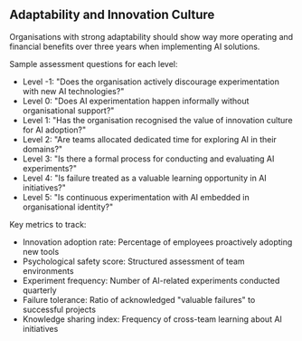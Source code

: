 ## Adaptability and Innovation Culture

Organisations with strong adaptability should show way more operating and financial benefits over three years when implementing AI solutions.

Sample assessment questions for each level:
- Level -1: "Does the organisation actively discourage experimentation with new AI technologies?"
- Level 0: "Does AI experimentation happen informally without organisational support?"
- Level 1: "Has the organisation recognised the value of innovation culture for AI adoption?"
- Level 2: "Are teams allocated dedicated time for exploring AI in their domains?"
- Level 3: "Is there a formal process for conducting and evaluating AI experiments?"
- Level 4: "Is failure treated as a valuable learning opportunity in AI initiatives?"
- Level 5: "Is continuous experimentation with AI embedded in organisational identity?"

Key metrics to track:
- Innovation adoption rate: Percentage of employees proactively adopting new tools
- Psychological safety score: Structured assessment of team environments
- Experiment frequency: Number of AI-related experiments conducted quarterly
- Failure tolerance: Ratio of acknowledged "valuable failures" to successful projects
- Knowledge sharing index: Frequency of cross-team learning about AI initiatives
